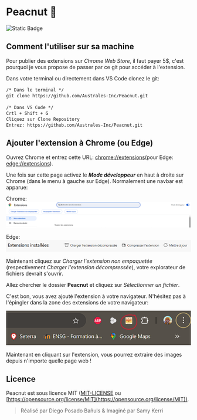 Peacnut 🥜
===========

![Static Badge](https://img.shields.io/badge/Version-1.0.2-orange)

## Comment l'utiliser sur sa machine

Pour publier des extensions sur _Chrome Web Store_, il faut payer 5$, c'est pourquoi je vous propose de passer par ce git pour accéder à l'extension.

Dans votre terminal ou directement dans VS Code clonez le git:

```
/* Dans le terminal */
git clone https://github.com/Australes-Inc/Peacnut.git

/* Dans VS Code */
Crtl + Shift + G
Cliquez sur Clone Repository 
Entrez: https://github.com/Australes-Inc/Peacnut.git
```

## Ajouter l'extension à Chrome (ou Edge)

Ouvrez Chrome et entrez cette URL: [chrome://extensions](chrome://extensions/)(pour Edge: [edge://extensions](edge://extensions/)).

Une fois sur cette page activez le **_Mode développeur_** en haut à droite sur Chrome (dans le menu à gauche sur Edge). Normalement une navbar est apparue:

Chrome: 
![Navbar extension Chrome](./img/navbar.png)

Edge:
![Navbar extension Edge](./img/navbar-edge.png)

Maintenant cliquez sur _Charger l'extension non empaquetée_ (respectivement _Charger l'extension décompressée_), votre explorateur de fichiers devrait s'ouvrir. 

Allez chercher le dossier **Peacnut** et cliquez sur _Sélectionner un fichier_.

C'est bon, vous avez ajouté l'extension à votre navigateur. N'hésitez pas à l'épingler dans la zone des extensions de votre navigateur:

![Zone des extensions](./img/extension.png)

Maintenant en cliquant sur l'extension, vous pourrez extraire des images depuis n'importe quelle page web !

## Licence

Peacnut est sous licence MIT ([MIT-LICENSE](./LICENSE) ou [https://opensource.org/license/MIT](https://opensource.org/license/MIT)).

>Réalisé par Diego Posado Bañuls & Imaginé par Samy Kerri
